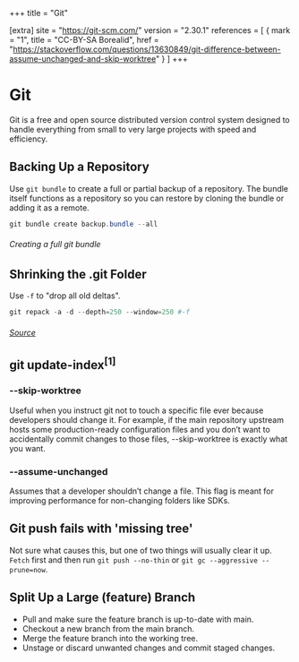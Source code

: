 +++
title = "Git"

[extra]
site = "https://git-scm.com/"
version = "2.30.1"
references = [
    { mark = "1", title = "CC-BY-SA Borealid", href = "https://stackoverflow.com/questions/13630849/git-difference-between-assume-unchanged-and-skip-worktree" }
]
+++

# Git
Git is a free and open source distributed version control system designed to handle everything from small to very large projects with speed and efficiency.



## Backing Up a Repository

Use `git bundle` to create a full or partial backup of a repository. The bundle itself functions as a repository so you can restore by cloning the bundle or adding it as a remote.

```powershell
git bundle create backup.bundle --all
```
###### Creating a full git bundle



## Shrinking the .git Folder

Use `-f` to "drop all old deltas".

```powershell
git repack -a -d --depth=250 --window=250 #-f
```
###### [Source](https://gcc.gnu.org/legacy-ml/gcc/2007-12/msg00165.html)



##  git update-index<sup>[1]</sup>

### --skip-worktree
Useful when you instruct git not to touch a specific file ever because developers should change it. For example, if the main repository upstream hosts some production-ready configuration files and you don’t want to accidentally commit changes to those files, --skip-worktree is exactly what you want.

### --assume-unchanged
Assumes that a developer shouldn’t change a file. This flag is meant for improving performance for non-changing folders like SDKs.

## Git push fails with 'missing tree'

Not sure what causes this, but one of two things will usually clear it up. `Fetch` first and then run `git push --no-thin` or `git gc --aggressive --prune=now`.


## Split Up a Large (feature) Branch

- Pull and make sure the feature branch is up-to-date with main.
- Checkout a new branch from the main branch.
- Merge the feature branch into the working tree.
- Unstage or discard unwanted changes and commit staged changes.